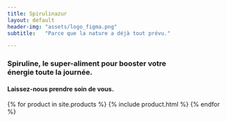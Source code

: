 ```yaml
---
title: Spirulinazur
layout: default
header-img: "assets/logo_figma.png"
subtitle:   "Parce que la nature a déjà tout prévu."

---
```


<!-- {% for product in site.products %}
  {% include product.html %}
{% endfor %} -->


<div class="text-color">

  <h3> Spiruline,  le super-aliment pour booster votre <br> énergie toute la journée.</h3>

  <h4> Laissez-nous prendre soin de vous. </h4>

  {% for product in site.products %}
    {% include product.html %}
  {% endfor %}

</div>
